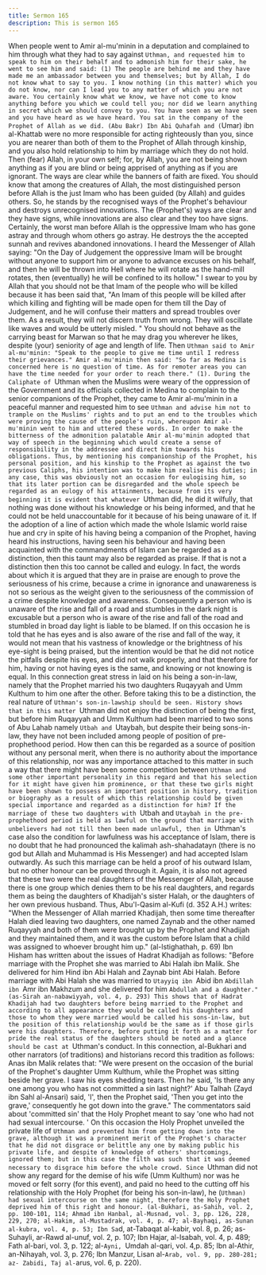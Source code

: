 ```yaml
---
title: Sermon 165
description: This is sermon 165
---
```


When people went to Amir al-mu'minin in a deputation and complained to him through what
they had to say against `Uthman, and requested him to speak to him on their behalf and to
admonish him for their sake, he went to see him and said: (1)
The people are behind me and they have made me an ambassador between you and
themselves; but by Allah, I do not know what to say to you. I know nothing (in this matter)
which you do not know, nor can I lead you to any matter of which you are not aware. You
certainly know what we know, we have not come to know anything before you which we
could tell you; nor did we learn anything in secret which we should convey to you.
You have seen as we have seen and you have heard as we have heard. You sat in the company
of the Prophet of Allah as we did. (Abu Bakr) Ibn Abi Quhafah and (`Umar) ibn al-Khattab
were no more responsible for acting righteously than you, since you are nearer than both of
them to the Prophet of Allah through kinship, and you also hold relationship to him by
marriage which they do not hold.
Then (fear) Allah, in your own self; for, by Allah, you are not being shown anything as if you
are blind or being apprised of anything as if you are ignorant.
The ways are clear while the banners of faith are fixed. You should know that among the
creatures of Allah, the most distinguished person before Allah is the just Imam who has been
guided (by Allah) and guides others.
So, he stands by the recognised ways of the Prophet's behaviour and destroys unrecognised
innovations. The (Prophet's) ways are clear and they have signs, while innovations are also
clear and they too have signs. Certainly, the worst man before Allah is the oppressive Imam
who has gone astray and through whom others go astray.
He destroys the the accepted sunnah and revives abandoned innovations. I heard the
Messenger of Allah saying: "On the Day of Judgement the oppressive Imam will be brought
without anyone to support him or anyone to advance excuses on his behalf, and then he will
be thrown into Hell where he will rotate as the hand-mill rotates, then (eventually) he will be
confined to its hollow."
I swear to you by Allah that you should not be that Imam of the people who will be killed
because it has been said that, "An Imam of this people will be killed after which killing and
fighting will be made open for them till the Day of Judgement, and he will confuse their
matters and spread troubles over them.
As a result, they will not discern truth from wrong. They will oscillate like waves and would
be utterly misled.
" You should not behave as the carrying beast for Marwan so that he may drag you wherever
he likes, despite (your) seniority of age and length of life.
Then `Uthman said to Amir al-mu'minin: "Speak to the people to give me time until I redress
their grievances." Amir al-mu'minin then said: "So far as Medina is concerned here is no
question of time. As for remoter areas you can have the time needed for your order to reach
there."
(1). During the Caliphate of `Uthman when the Muslims were weary of the oppression of the
Government and its officials collected in Medina to complain to the senior companions of the
Prophet, they came to Amir al-mu'minin in a peaceful manner and requested him to see
`Uthman and advise him not to trample on the Muslims' rights and to put an end to the
troubles which were proving the cause of the people's ruin, whereupon Amir al-mu'minin went
to him and uttered these words.
In order to make the bitterness of the admonition palatable Amir al-mu'minin adopted that way
of speech in the beginning which would create a sense of responsibility in the addressee and
direct him towards his obligations.
Thus, by mentioning his companionship of the Prophet, his personal position, and his kinship to
the Prophet as against the two previous Caliphs, his intention was to make him realise his
duties; in any case, this was obviously not an occasion for eulogising him, so that its later
portion can be disregarded and the whole speech be regarded as an eulogy of his attainments,
because from its very beginning it is evident that whatever `Uthman did, he did it wilfully, that
nothing was done without his knowledge or his being informed, and that he could not be held
unaccountable for it because of his being unaware of it.
If the adoption of a line of action which made the whole Islamic world raise hue and cry in
spite of his having being a companion of the Prophet, having heard his instructions, having
seen his behaviour and having been acquainted with the commandments of Islam can be
regarded as a distinction, then this taunt may also be regarded as praise.
If that is not a distinction then this too cannot be called and eulogy. In fact, the words about
which it is argued that they are in praise are enough to prove the seriousness of his crime,
because a crime in ignorance and unawareness is not so serious as the weight given to the
seriousness of the commission of a crime despite knowledge and awareness.
Consequently a person who is unaware of the rise and fall of a road and stumbles in the dark
night is excusable but a person who is aware of the rise and fall of the road and stumbled in
broad day light is liable to be blamed.
If on this occasion he is told that he has eyes and is also aware of the rise and fall of the way,
it would not mean that his vastness of knowledge or the brightness of his eye-sight is being
praised, but the intention would be that he did not notice the pitfalls despite his eyes, and did
not walk properly, and that therefore for him, having or not having eyes is the same, and
knowing or not knowing is equal.
In this connection great stress in laid on his being a son-in-law, namely that the Prophet
married his two daughters Ruqayyah and Umm Kulthum to him one after the other. Before
taking this to be a distinction, the real nature of `Uthman's son-in-lawship should be seen.
History shows that in this matter `Uthman did not enjoy the distinction of being the first, but
before him Ruqayyah and Umm Kulthum had been married to two sons of Abu Lahab namely
`Utbah and `Utaybah, but despite their being sons-in-law, they have not been included among
people of position of pre-prophethood period.
How then can this be regarded as a source of position without any personal merit, when there
is no authority about the importance of this relationship, nor was any importance attached to
this matter in such a way that there might have been some competition between `Uthman and
some other important personality in this regard and that his selection for it might have given
him prominence, or that these two girls might have been shown to possess an important
position in history, tradition or biography as a result of which this relationship could be given
special importance and regarded as a distinction for him? If the marriage of these two
daughters with `Utbah and `Utaybah in the pre-prophethood period is held as lawful on the
ground that marriage with unbelievers had not till then been made unlawful, then in `Uthman's
case also the condition for lawfulness was his acceptance of Islam, there is no doubt that he
had pronounced the kalimah ash-shahadatayn (there is no god but Allah and Muhammad is His
Messenger) and had accepted Islam outwardly.
As such this marriage can be held a proof of his outward Islam, but no other honour can be
proved through it.
Again, it is also not agreed that these two were the real daughters of the Messenger of Allah,
because there is one group which denies them to be his real daughters, and regards them as
being the daughters of Khadijah's sister Halah, or the daughters of her own previous husband.
Thus, Abu'l-Qasim al-Kufi (d. 352 A.H.) writes:
"When the Messenger of Allah married Khadijah, then some time thereafter Halah died leaving
two daughters, one named Zaynab and the other named Ruqayyah and both of them were
brought up by the Prophet and Khadijah and they maintained them, and it was the custom
before Islam that a child was assigned to whoever brought him up." (al-lstighathah, p. 69)
Ibn Hisham has written about the issues of Hadrat Khadijah as follows:
"Before marriage with the Prophet she was married to Abi Halah ibn Malik. She delivered for
him Hind ibn Abi Halah and Zaynab bint Abi Halah. Before marriage with Abi Halah she was
married to `Utayyiq ibn `Abid ibn `Abdillah ibn `Amr ibn Makhzum and she delivered for him
`Abdullah and a daughter." (as-Sirah an-nabawiyyah, vol. 4, p. 293)
This shows that of Hadrat Khadijah had two daughters before being married to the Prophet
and according to all appearance they would be called his daughters and those to whom they
were married would be called his sons-in-law, but the position of this relationship would be the
same as if those girls were his daughters.
Therefore, before putting it forth as a matter for pride the real status of the daughters should
be noted and a glance should be cast at `Uthman's conduct. In this connection, al-Bukhari and
other narrators (of traditions) and historians record this tradition as follows:
Anas ibn Malik relates that: "We were present on the occasion of the burial of the Prophet's
daughter Umm Kulthum, while the Prophet was sitting beside her grave.
I saw his eyes shedding tears. Then he said, 'Is there any one among you who has not
committed a sin last night?' Abu Talhah (Zayd ibn Sahl al-Ansari) said, 'I', then the Prophet
said, 'Then you get into the grave,' consequently he got down into the grave."
The commentators said about 'committed sin' that the Holy Prophet meant to say 'one who had
not had sexual intercourse.
' On this occasion the Holy Prophet unveiled the private life of `Uthman and prevented him
from getting down into the grave, although it was a prominent merit of the Prophet's character
that he did not disgrace or belittle any one by making public his private life, and despite of
knowledge of others' shortcomings, ignored them; but in this case the filth was such that it
was deemed necessary to disgrace him before the whole crowd.
Since `Uthman did not show any regard for the demise of his wife (Umm Kulthum) nor was he
moved or felt sorry (for this event), and paid no heed to the cutting off his relationship with
the Holy Prophet (for being his son-in-law), he (`Uthman) had sexual intercourse on the same
night, therefore the Holy Prophet deprived him of this right and honour.
(al-Bukhari, as-Sahih, vol. 2, pp. 100-101, 114; Ahmad ibn Hanbal, al-Musnad, vol. 3, pp. 126,
228, 229, 270; al-Hakim, al-Mustadrak, vol. 4, p. 47; al-Bayhaqi, as-Sunan al-kubra, vol. 4, p.
53; Ibn Sa`d, at-Tabaqat al-kabir, vol. 8, p. 26; as-Suhayli, ar-Rawd al-unuf, vol. 2, p. 107; Ibn
Hajar, al-Isabah, vol. 4, p. 489; Fath al-bari, vol. 3, p. 122; al-`Ayni, `Umdah al-qari, vol. 4,p.
85; Ibn al-Athir, an-Nihayah, vol. 3, p. 276; Ibn Manzur, Lisan al-`Arab, vol. 9, pp. 280-281; az-
Zabidi, Taj al-`arus, vol. 6, p. 220).